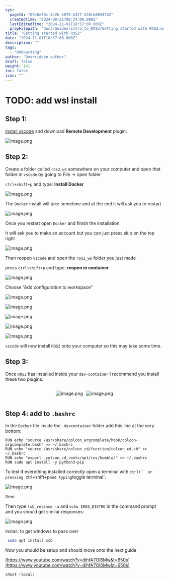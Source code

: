 ```yaml
---
sys:
  pageId: "89e0a78c-4e2b-4070-b327-d28cb0694742"
  createdTime: "2024-08-21T00:24:00.000Z"
  lastEditedTime: "2024-11-01T18:57:00.000Z"
  propFilepath: "docs/Guides/intro_to_ROS2/Getting started with ROS2.md"
title: "Getting started with ROS2"
date: "2024-11-01T18:57:00.000Z"
description: ""
tags:
  - "Onboarding"
author: "Overridden author"
draft: false
weight: 141
toc: false
icon: ""
---
```


# TODO: add wsl install

## Step 1:

[Install vscode](https://code.visualstudio.com/download) and download **Remote Development** plugin:

![image.png](https://prod-files-secure.s3.us-west-2.amazonaws.com/d518164a-d88e-44d1-a4ee-3adb3bd8bce0/efb52993-1881-4a40-b95e-6f020334f022/image.png?X-Amz-Algorithm=AWS4-HMAC-SHA256&X-Amz-Content-Sha256=UNSIGNED-PAYLOAD&X-Amz-Credential=ASIAZI2LB466XOQF7WLZ%2F20250308%2Fus-west-2%2Fs3%2Faws4_request&X-Amz-Date=20250308T040759Z&X-Amz-Expires=3600&X-Amz-Security-Token=IQoJb3JpZ2luX2VjEAwaCXVzLXdlc3QtMiJHMEUCIDgDBvMis5eIeH8bV23ZCLsKVc5H4U8CPR8jgObvvNmzAiEAvpoMOcSk%2FAzcVWjNum8iOfz8DJsol%2Bv10QXhiLSoXa4q%2FwMIVRAAGgw2Mzc0MjMxODM4MDUiDMBd81o2jttTvOlzoCrcA1K4eWwZuyw9qroYAUpPZScn%2FF8nalSIOykL8ngNrII7bRGNRohZg94lG%2Bq0rpnKwA%2BJZt%2BpvQKXQLSd%2Bzk%2FezOVfHn2AsY3Nyh2KKrXpjLDDdN%2BvOpRg8OqVdkSmObDc1gpzSSuak1JHTibrWcxCU%2FTnLawEmbFw7PHZATgqgk9IwBu7rXs6FkopiBwfIBFkSWcVIQIt%2FbPPApDil2IGwcMd9pK%2B9ETR%2BjMm2fujNNodbAji3TeuKvFF3orRXd3uC7r1GB2rYTiiDN9tFBum%2Buyw5I03SDP%2B560bjzMHWnxOxWia8iZqkra%2BHllV6r7U5sbHYFanQEA%2BVtKneeYEzGnX7Guu3mwYuiQGd1uvacdqjVUUaN0xWAsgfgCBvskE1MVqFTrA%2BDmj55tZ42aqHYsv3SvE8MlQkhY7ZYWeOj1d011MRsR1fN1yJbad5E9mzD7uGgfAhXfBu%2FeV25ERGK4vEMWN22J1hMdz9B2syP%2BTUsa%2Fqt36sd%2FiyvpKIl9eVCBMNSQrcidITjZLtY6ui38u1QVHFF3SHUcDnACcCS7Q82gXYnB9LDkX1aP31NquwPzUR4k3P25jKsC3eDfWGy99WCpuw%2B45yCo4m7d%2F%2BdBuFj7ieOU3xj2kl19MKP7rr4GOqUB3mMK9Mux14fsJPm15yWhXVDrpWr9oE5RzjnvkHj09yeFeFsC25c3mkqr05aevAS2TbwzvHNY2BYaHsf4dAzTjwKGqIYG%2BNGZXz56cKvJUMMofrSU8H%2B%2BCU9L%2BvaAoeFXz0Et55PhccELX5nGKV8i64BrVGAoaNZSb1155atZTKUimFL%2FtWES35lYapbAw2gBiv9ZUF55Yab34t7ITU0CJ8dAsbM9&X-Amz-Signature=f8a5ac3d9da58ecbbfd053612fd0569364432b4d44a46f43b596738e6ededfc4&X-Amz-SignedHeaders=host&x-id=GetObject)

## Step 2:

Create a folder called `ros2_ws` somewhere on your computer and open that folder in `vscode` by going to File → open folder 

`ctrl+shift+p` and type: **Install Docker**

![image.png](https://prod-files-secure.s3.us-west-2.amazonaws.com/d518164a-d88e-44d1-a4ee-3adb3bd8bce0/2269dc0e-1cd5-47ff-bceb-c04ad9b2eab0/image.png?X-Amz-Algorithm=AWS4-HMAC-SHA256&X-Amz-Content-Sha256=UNSIGNED-PAYLOAD&X-Amz-Credential=ASIAZI2LB466XOQF7WLZ%2F20250308%2Fus-west-2%2Fs3%2Faws4_request&X-Amz-Date=20250308T040759Z&X-Amz-Expires=3600&X-Amz-Security-Token=IQoJb3JpZ2luX2VjEAwaCXVzLXdlc3QtMiJHMEUCIDgDBvMis5eIeH8bV23ZCLsKVc5H4U8CPR8jgObvvNmzAiEAvpoMOcSk%2FAzcVWjNum8iOfz8DJsol%2Bv10QXhiLSoXa4q%2FwMIVRAAGgw2Mzc0MjMxODM4MDUiDMBd81o2jttTvOlzoCrcA1K4eWwZuyw9qroYAUpPZScn%2FF8nalSIOykL8ngNrII7bRGNRohZg94lG%2Bq0rpnKwA%2BJZt%2BpvQKXQLSd%2Bzk%2FezOVfHn2AsY3Nyh2KKrXpjLDDdN%2BvOpRg8OqVdkSmObDc1gpzSSuak1JHTibrWcxCU%2FTnLawEmbFw7PHZATgqgk9IwBu7rXs6FkopiBwfIBFkSWcVIQIt%2FbPPApDil2IGwcMd9pK%2B9ETR%2BjMm2fujNNodbAji3TeuKvFF3orRXd3uC7r1GB2rYTiiDN9tFBum%2Buyw5I03SDP%2B560bjzMHWnxOxWia8iZqkra%2BHllV6r7U5sbHYFanQEA%2BVtKneeYEzGnX7Guu3mwYuiQGd1uvacdqjVUUaN0xWAsgfgCBvskE1MVqFTrA%2BDmj55tZ42aqHYsv3SvE8MlQkhY7ZYWeOj1d011MRsR1fN1yJbad5E9mzD7uGgfAhXfBu%2FeV25ERGK4vEMWN22J1hMdz9B2syP%2BTUsa%2Fqt36sd%2FiyvpKIl9eVCBMNSQrcidITjZLtY6ui38u1QVHFF3SHUcDnACcCS7Q82gXYnB9LDkX1aP31NquwPzUR4k3P25jKsC3eDfWGy99WCpuw%2B45yCo4m7d%2F%2BdBuFj7ieOU3xj2kl19MKP7rr4GOqUB3mMK9Mux14fsJPm15yWhXVDrpWr9oE5RzjnvkHj09yeFeFsC25c3mkqr05aevAS2TbwzvHNY2BYaHsf4dAzTjwKGqIYG%2BNGZXz56cKvJUMMofrSU8H%2B%2BCU9L%2BvaAoeFXz0Et55PhccELX5nGKV8i64BrVGAoaNZSb1155atZTKUimFL%2FtWES35lYapbAw2gBiv9ZUF55Yab34t7ITU0CJ8dAsbM9&X-Amz-Signature=6ce91f2d7bbd078900b314b9c3f04c7288ac8a320f72704e9c1873bb3109fd94&X-Amz-SignedHeaders=host&x-id=GetObject)

The `Docker` install will take sometime and at the end it will ask you to restart

![image.png](https://prod-files-secure.s3.us-west-2.amazonaws.com/d518164a-d88e-44d1-a4ee-3adb3bd8bce0/ed233f78-be33-4b1f-b89c-9c346c0e961e/image.png?X-Amz-Algorithm=AWS4-HMAC-SHA256&X-Amz-Content-Sha256=UNSIGNED-PAYLOAD&X-Amz-Credential=ASIAZI2LB466XOQF7WLZ%2F20250308%2Fus-west-2%2Fs3%2Faws4_request&X-Amz-Date=20250308T040800Z&X-Amz-Expires=3600&X-Amz-Security-Token=IQoJb3JpZ2luX2VjEAwaCXVzLXdlc3QtMiJHMEUCIDgDBvMis5eIeH8bV23ZCLsKVc5H4U8CPR8jgObvvNmzAiEAvpoMOcSk%2FAzcVWjNum8iOfz8DJsol%2Bv10QXhiLSoXa4q%2FwMIVRAAGgw2Mzc0MjMxODM4MDUiDMBd81o2jttTvOlzoCrcA1K4eWwZuyw9qroYAUpPZScn%2FF8nalSIOykL8ngNrII7bRGNRohZg94lG%2Bq0rpnKwA%2BJZt%2BpvQKXQLSd%2Bzk%2FezOVfHn2AsY3Nyh2KKrXpjLDDdN%2BvOpRg8OqVdkSmObDc1gpzSSuak1JHTibrWcxCU%2FTnLawEmbFw7PHZATgqgk9IwBu7rXs6FkopiBwfIBFkSWcVIQIt%2FbPPApDil2IGwcMd9pK%2B9ETR%2BjMm2fujNNodbAji3TeuKvFF3orRXd3uC7r1GB2rYTiiDN9tFBum%2Buyw5I03SDP%2B560bjzMHWnxOxWia8iZqkra%2BHllV6r7U5sbHYFanQEA%2BVtKneeYEzGnX7Guu3mwYuiQGd1uvacdqjVUUaN0xWAsgfgCBvskE1MVqFTrA%2BDmj55tZ42aqHYsv3SvE8MlQkhY7ZYWeOj1d011MRsR1fN1yJbad5E9mzD7uGgfAhXfBu%2FeV25ERGK4vEMWN22J1hMdz9B2syP%2BTUsa%2Fqt36sd%2FiyvpKIl9eVCBMNSQrcidITjZLtY6ui38u1QVHFF3SHUcDnACcCS7Q82gXYnB9LDkX1aP31NquwPzUR4k3P25jKsC3eDfWGy99WCpuw%2B45yCo4m7d%2F%2BdBuFj7ieOU3xj2kl19MKP7rr4GOqUB3mMK9Mux14fsJPm15yWhXVDrpWr9oE5RzjnvkHj09yeFeFsC25c3mkqr05aevAS2TbwzvHNY2BYaHsf4dAzTjwKGqIYG%2BNGZXz56cKvJUMMofrSU8H%2B%2BCU9L%2BvaAoeFXz0Et55PhccELX5nGKV8i64BrVGAoaNZSb1155atZTKUimFL%2FtWES35lYapbAw2gBiv9ZUF55Yab34t7ITU0CJ8dAsbM9&X-Amz-Signature=8ad792bc0e087aa7f1b2e47149336edb74364a728b4a20b941fa2184ec9a1206&X-Amz-SignedHeaders=host&x-id=GetObject)

Once you restart open `Docker` and finish the installation

It will ask you to make an account but you can just press skip on the top right

![image.png](https://prod-files-secure.s3.us-west-2.amazonaws.com/d518164a-d88e-44d1-a4ee-3adb3bd8bce0/21010ad9-1659-4fd9-9f59-9932a09b2a3d/image.png?X-Amz-Algorithm=AWS4-HMAC-SHA256&X-Amz-Content-Sha256=UNSIGNED-PAYLOAD&X-Amz-Credential=ASIAZI2LB466XOQF7WLZ%2F20250308%2Fus-west-2%2Fs3%2Faws4_request&X-Amz-Date=20250308T040800Z&X-Amz-Expires=3600&X-Amz-Security-Token=IQoJb3JpZ2luX2VjEAwaCXVzLXdlc3QtMiJHMEUCIDgDBvMis5eIeH8bV23ZCLsKVc5H4U8CPR8jgObvvNmzAiEAvpoMOcSk%2FAzcVWjNum8iOfz8DJsol%2Bv10QXhiLSoXa4q%2FwMIVRAAGgw2Mzc0MjMxODM4MDUiDMBd81o2jttTvOlzoCrcA1K4eWwZuyw9qroYAUpPZScn%2FF8nalSIOykL8ngNrII7bRGNRohZg94lG%2Bq0rpnKwA%2BJZt%2BpvQKXQLSd%2Bzk%2FezOVfHn2AsY3Nyh2KKrXpjLDDdN%2BvOpRg8OqVdkSmObDc1gpzSSuak1JHTibrWcxCU%2FTnLawEmbFw7PHZATgqgk9IwBu7rXs6FkopiBwfIBFkSWcVIQIt%2FbPPApDil2IGwcMd9pK%2B9ETR%2BjMm2fujNNodbAji3TeuKvFF3orRXd3uC7r1GB2rYTiiDN9tFBum%2Buyw5I03SDP%2B560bjzMHWnxOxWia8iZqkra%2BHllV6r7U5sbHYFanQEA%2BVtKneeYEzGnX7Guu3mwYuiQGd1uvacdqjVUUaN0xWAsgfgCBvskE1MVqFTrA%2BDmj55tZ42aqHYsv3SvE8MlQkhY7ZYWeOj1d011MRsR1fN1yJbad5E9mzD7uGgfAhXfBu%2FeV25ERGK4vEMWN22J1hMdz9B2syP%2BTUsa%2Fqt36sd%2FiyvpKIl9eVCBMNSQrcidITjZLtY6ui38u1QVHFF3SHUcDnACcCS7Q82gXYnB9LDkX1aP31NquwPzUR4k3P25jKsC3eDfWGy99WCpuw%2B45yCo4m7d%2F%2BdBuFj7ieOU3xj2kl19MKP7rr4GOqUB3mMK9Mux14fsJPm15yWhXVDrpWr9oE5RzjnvkHj09yeFeFsC25c3mkqr05aevAS2TbwzvHNY2BYaHsf4dAzTjwKGqIYG%2BNGZXz56cKvJUMMofrSU8H%2B%2BCU9L%2BvaAoeFXz0Et55PhccELX5nGKV8i64BrVGAoaNZSb1155atZTKUimFL%2FtWES35lYapbAw2gBiv9ZUF55Yab34t7ITU0CJ8dAsbM9&X-Amz-Signature=a284df354a99c3d4f2350c9bd4df15db786d502d0dd79cb7fd2a5dff53a3dcac&X-Amz-SignedHeaders=host&x-id=GetObject)

Then reopen `vscode` and open the `ros2_ws` folder you just made

press `ctrl+shift+p` and type: **reopen in container**

![image.png](https://prod-files-secure.s3.us-west-2.amazonaws.com/d518164a-d88e-44d1-a4ee-3adb3bd8bce0/4e93b8c2-41ad-488c-8095-c74205196118/image.png?X-Amz-Algorithm=AWS4-HMAC-SHA256&X-Amz-Content-Sha256=UNSIGNED-PAYLOAD&X-Amz-Credential=ASIAZI2LB466XOQF7WLZ%2F20250308%2Fus-west-2%2Fs3%2Faws4_request&X-Amz-Date=20250308T040759Z&X-Amz-Expires=3600&X-Amz-Security-Token=IQoJb3JpZ2luX2VjEAwaCXVzLXdlc3QtMiJHMEUCIDgDBvMis5eIeH8bV23ZCLsKVc5H4U8CPR8jgObvvNmzAiEAvpoMOcSk%2FAzcVWjNum8iOfz8DJsol%2Bv10QXhiLSoXa4q%2FwMIVRAAGgw2Mzc0MjMxODM4MDUiDMBd81o2jttTvOlzoCrcA1K4eWwZuyw9qroYAUpPZScn%2FF8nalSIOykL8ngNrII7bRGNRohZg94lG%2Bq0rpnKwA%2BJZt%2BpvQKXQLSd%2Bzk%2FezOVfHn2AsY3Nyh2KKrXpjLDDdN%2BvOpRg8OqVdkSmObDc1gpzSSuak1JHTibrWcxCU%2FTnLawEmbFw7PHZATgqgk9IwBu7rXs6FkopiBwfIBFkSWcVIQIt%2FbPPApDil2IGwcMd9pK%2B9ETR%2BjMm2fujNNodbAji3TeuKvFF3orRXd3uC7r1GB2rYTiiDN9tFBum%2Buyw5I03SDP%2B560bjzMHWnxOxWia8iZqkra%2BHllV6r7U5sbHYFanQEA%2BVtKneeYEzGnX7Guu3mwYuiQGd1uvacdqjVUUaN0xWAsgfgCBvskE1MVqFTrA%2BDmj55tZ42aqHYsv3SvE8MlQkhY7ZYWeOj1d011MRsR1fN1yJbad5E9mzD7uGgfAhXfBu%2FeV25ERGK4vEMWN22J1hMdz9B2syP%2BTUsa%2Fqt36sd%2FiyvpKIl9eVCBMNSQrcidITjZLtY6ui38u1QVHFF3SHUcDnACcCS7Q82gXYnB9LDkX1aP31NquwPzUR4k3P25jKsC3eDfWGy99WCpuw%2B45yCo4m7d%2F%2BdBuFj7ieOU3xj2kl19MKP7rr4GOqUB3mMK9Mux14fsJPm15yWhXVDrpWr9oE5RzjnvkHj09yeFeFsC25c3mkqr05aevAS2TbwzvHNY2BYaHsf4dAzTjwKGqIYG%2BNGZXz56cKvJUMMofrSU8H%2B%2BCU9L%2BvaAoeFXz0Et55PhccELX5nGKV8i64BrVGAoaNZSb1155atZTKUimFL%2FtWES35lYapbAw2gBiv9ZUF55Yab34t7ITU0CJ8dAsbM9&X-Amz-Signature=d9057e7484dd57c1db907e3c21bab345fb053ad0bb2f15c1e290d03172e74356&X-Amz-SignedHeaders=host&x-id=GetObject)

Choose “Add configuration to workspace”

![image.png](https://prod-files-secure.s3.us-west-2.amazonaws.com/d518164a-d88e-44d1-a4ee-3adb3bd8bce0/9560b282-5060-4989-ba37-97e7b2c22476/image.png?X-Amz-Algorithm=AWS4-HMAC-SHA256&X-Amz-Content-Sha256=UNSIGNED-PAYLOAD&X-Amz-Credential=ASIAZI2LB466XOQF7WLZ%2F20250308%2Fus-west-2%2Fs3%2Faws4_request&X-Amz-Date=20250308T040800Z&X-Amz-Expires=3600&X-Amz-Security-Token=IQoJb3JpZ2luX2VjEAwaCXVzLXdlc3QtMiJHMEUCIDgDBvMis5eIeH8bV23ZCLsKVc5H4U8CPR8jgObvvNmzAiEAvpoMOcSk%2FAzcVWjNum8iOfz8DJsol%2Bv10QXhiLSoXa4q%2FwMIVRAAGgw2Mzc0MjMxODM4MDUiDMBd81o2jttTvOlzoCrcA1K4eWwZuyw9qroYAUpPZScn%2FF8nalSIOykL8ngNrII7bRGNRohZg94lG%2Bq0rpnKwA%2BJZt%2BpvQKXQLSd%2Bzk%2FezOVfHn2AsY3Nyh2KKrXpjLDDdN%2BvOpRg8OqVdkSmObDc1gpzSSuak1JHTibrWcxCU%2FTnLawEmbFw7PHZATgqgk9IwBu7rXs6FkopiBwfIBFkSWcVIQIt%2FbPPApDil2IGwcMd9pK%2B9ETR%2BjMm2fujNNodbAji3TeuKvFF3orRXd3uC7r1GB2rYTiiDN9tFBum%2Buyw5I03SDP%2B560bjzMHWnxOxWia8iZqkra%2BHllV6r7U5sbHYFanQEA%2BVtKneeYEzGnX7Guu3mwYuiQGd1uvacdqjVUUaN0xWAsgfgCBvskE1MVqFTrA%2BDmj55tZ42aqHYsv3SvE8MlQkhY7ZYWeOj1d011MRsR1fN1yJbad5E9mzD7uGgfAhXfBu%2FeV25ERGK4vEMWN22J1hMdz9B2syP%2BTUsa%2Fqt36sd%2FiyvpKIl9eVCBMNSQrcidITjZLtY6ui38u1QVHFF3SHUcDnACcCS7Q82gXYnB9LDkX1aP31NquwPzUR4k3P25jKsC3eDfWGy99WCpuw%2B45yCo4m7d%2F%2BdBuFj7ieOU3xj2kl19MKP7rr4GOqUB3mMK9Mux14fsJPm15yWhXVDrpWr9oE5RzjnvkHj09yeFeFsC25c3mkqr05aevAS2TbwzvHNY2BYaHsf4dAzTjwKGqIYG%2BNGZXz56cKvJUMMofrSU8H%2B%2BCU9L%2BvaAoeFXz0Et55PhccELX5nGKV8i64BrVGAoaNZSb1155atZTKUimFL%2FtWES35lYapbAw2gBiv9ZUF55Yab34t7ITU0CJ8dAsbM9&X-Amz-Signature=530445dd4265870302578e5e88747e4519501c54257cbc848b3ee90c1a0102a7&X-Amz-SignedHeaders=host&x-id=GetObject)

![image.png](https://prod-files-secure.s3.us-west-2.amazonaws.com/d518164a-d88e-44d1-a4ee-3adb3bd8bce0/2ee63f81-886b-48e8-a553-dc6e5eac99e4/image.png?X-Amz-Algorithm=AWS4-HMAC-SHA256&X-Amz-Content-Sha256=UNSIGNED-PAYLOAD&X-Amz-Credential=ASIAZI2LB466XOQF7WLZ%2F20250308%2Fus-west-2%2Fs3%2Faws4_request&X-Amz-Date=20250308T040800Z&X-Amz-Expires=3600&X-Amz-Security-Token=IQoJb3JpZ2luX2VjEAwaCXVzLXdlc3QtMiJHMEUCIDgDBvMis5eIeH8bV23ZCLsKVc5H4U8CPR8jgObvvNmzAiEAvpoMOcSk%2FAzcVWjNum8iOfz8DJsol%2Bv10QXhiLSoXa4q%2FwMIVRAAGgw2Mzc0MjMxODM4MDUiDMBd81o2jttTvOlzoCrcA1K4eWwZuyw9qroYAUpPZScn%2FF8nalSIOykL8ngNrII7bRGNRohZg94lG%2Bq0rpnKwA%2BJZt%2BpvQKXQLSd%2Bzk%2FezOVfHn2AsY3Nyh2KKrXpjLDDdN%2BvOpRg8OqVdkSmObDc1gpzSSuak1JHTibrWcxCU%2FTnLawEmbFw7PHZATgqgk9IwBu7rXs6FkopiBwfIBFkSWcVIQIt%2FbPPApDil2IGwcMd9pK%2B9ETR%2BjMm2fujNNodbAji3TeuKvFF3orRXd3uC7r1GB2rYTiiDN9tFBum%2Buyw5I03SDP%2B560bjzMHWnxOxWia8iZqkra%2BHllV6r7U5sbHYFanQEA%2BVtKneeYEzGnX7Guu3mwYuiQGd1uvacdqjVUUaN0xWAsgfgCBvskE1MVqFTrA%2BDmj55tZ42aqHYsv3SvE8MlQkhY7ZYWeOj1d011MRsR1fN1yJbad5E9mzD7uGgfAhXfBu%2FeV25ERGK4vEMWN22J1hMdz9B2syP%2BTUsa%2Fqt36sd%2FiyvpKIl9eVCBMNSQrcidITjZLtY6ui38u1QVHFF3SHUcDnACcCS7Q82gXYnB9LDkX1aP31NquwPzUR4k3P25jKsC3eDfWGy99WCpuw%2B45yCo4m7d%2F%2BdBuFj7ieOU3xj2kl19MKP7rr4GOqUB3mMK9Mux14fsJPm15yWhXVDrpWr9oE5RzjnvkHj09yeFeFsC25c3mkqr05aevAS2TbwzvHNY2BYaHsf4dAzTjwKGqIYG%2BNGZXz56cKvJUMMofrSU8H%2B%2BCU9L%2BvaAoeFXz0Et55PhccELX5nGKV8i64BrVGAoaNZSb1155atZTKUimFL%2FtWES35lYapbAw2gBiv9ZUF55Yab34t7ITU0CJ8dAsbM9&X-Amz-Signature=3e9ff61c952c62c6b116d5db322a212aa5e5341b77845dac23850c2ec7ad436b&X-Amz-SignedHeaders=host&x-id=GetObject)

![image.png](https://prod-files-secure.s3.us-west-2.amazonaws.com/d518164a-d88e-44d1-a4ee-3adb3bd8bce0/ae1580b2-b048-407e-aed9-b584224a7a04/image.png?X-Amz-Algorithm=AWS4-HMAC-SHA256&X-Amz-Content-Sha256=UNSIGNED-PAYLOAD&X-Amz-Credential=ASIAZI2LB466XOQF7WLZ%2F20250308%2Fus-west-2%2Fs3%2Faws4_request&X-Amz-Date=20250308T040759Z&X-Amz-Expires=3600&X-Amz-Security-Token=IQoJb3JpZ2luX2VjEAwaCXVzLXdlc3QtMiJHMEUCIDgDBvMis5eIeH8bV23ZCLsKVc5H4U8CPR8jgObvvNmzAiEAvpoMOcSk%2FAzcVWjNum8iOfz8DJsol%2Bv10QXhiLSoXa4q%2FwMIVRAAGgw2Mzc0MjMxODM4MDUiDMBd81o2jttTvOlzoCrcA1K4eWwZuyw9qroYAUpPZScn%2FF8nalSIOykL8ngNrII7bRGNRohZg94lG%2Bq0rpnKwA%2BJZt%2BpvQKXQLSd%2Bzk%2FezOVfHn2AsY3Nyh2KKrXpjLDDdN%2BvOpRg8OqVdkSmObDc1gpzSSuak1JHTibrWcxCU%2FTnLawEmbFw7PHZATgqgk9IwBu7rXs6FkopiBwfIBFkSWcVIQIt%2FbPPApDil2IGwcMd9pK%2B9ETR%2BjMm2fujNNodbAji3TeuKvFF3orRXd3uC7r1GB2rYTiiDN9tFBum%2Buyw5I03SDP%2B560bjzMHWnxOxWia8iZqkra%2BHllV6r7U5sbHYFanQEA%2BVtKneeYEzGnX7Guu3mwYuiQGd1uvacdqjVUUaN0xWAsgfgCBvskE1MVqFTrA%2BDmj55tZ42aqHYsv3SvE8MlQkhY7ZYWeOj1d011MRsR1fN1yJbad5E9mzD7uGgfAhXfBu%2FeV25ERGK4vEMWN22J1hMdz9B2syP%2BTUsa%2Fqt36sd%2FiyvpKIl9eVCBMNSQrcidITjZLtY6ui38u1QVHFF3SHUcDnACcCS7Q82gXYnB9LDkX1aP31NquwPzUR4k3P25jKsC3eDfWGy99WCpuw%2B45yCo4m7d%2F%2BdBuFj7ieOU3xj2kl19MKP7rr4GOqUB3mMK9Mux14fsJPm15yWhXVDrpWr9oE5RzjnvkHj09yeFeFsC25c3mkqr05aevAS2TbwzvHNY2BYaHsf4dAzTjwKGqIYG%2BNGZXz56cKvJUMMofrSU8H%2B%2BCU9L%2BvaAoeFXz0Et55PhccELX5nGKV8i64BrVGAoaNZSb1155atZTKUimFL%2FtWES35lYapbAw2gBiv9ZUF55Yab34t7ITU0CJ8dAsbM9&X-Amz-Signature=7f7d93322a479971a2d708658302a15159635a8c42cd36e4a7625bc9ac9a1396&X-Amz-SignedHeaders=host&x-id=GetObject)

![image.png](https://prod-files-secure.s3.us-west-2.amazonaws.com/d518164a-d88e-44d1-a4ee-3adb3bd8bce0/53255b28-f75e-430f-b9e3-c0ac8577e42b/image.png?X-Amz-Algorithm=AWS4-HMAC-SHA256&X-Amz-Content-Sha256=UNSIGNED-PAYLOAD&X-Amz-Credential=ASIAZI2LB466XOQF7WLZ%2F20250308%2Fus-west-2%2Fs3%2Faws4_request&X-Amz-Date=20250308T040800Z&X-Amz-Expires=3600&X-Amz-Security-Token=IQoJb3JpZ2luX2VjEAwaCXVzLXdlc3QtMiJHMEUCIDgDBvMis5eIeH8bV23ZCLsKVc5H4U8CPR8jgObvvNmzAiEAvpoMOcSk%2FAzcVWjNum8iOfz8DJsol%2Bv10QXhiLSoXa4q%2FwMIVRAAGgw2Mzc0MjMxODM4MDUiDMBd81o2jttTvOlzoCrcA1K4eWwZuyw9qroYAUpPZScn%2FF8nalSIOykL8ngNrII7bRGNRohZg94lG%2Bq0rpnKwA%2BJZt%2BpvQKXQLSd%2Bzk%2FezOVfHn2AsY3Nyh2KKrXpjLDDdN%2BvOpRg8OqVdkSmObDc1gpzSSuak1JHTibrWcxCU%2FTnLawEmbFw7PHZATgqgk9IwBu7rXs6FkopiBwfIBFkSWcVIQIt%2FbPPApDil2IGwcMd9pK%2B9ETR%2BjMm2fujNNodbAji3TeuKvFF3orRXd3uC7r1GB2rYTiiDN9tFBum%2Buyw5I03SDP%2B560bjzMHWnxOxWia8iZqkra%2BHllV6r7U5sbHYFanQEA%2BVtKneeYEzGnX7Guu3mwYuiQGd1uvacdqjVUUaN0xWAsgfgCBvskE1MVqFTrA%2BDmj55tZ42aqHYsv3SvE8MlQkhY7ZYWeOj1d011MRsR1fN1yJbad5E9mzD7uGgfAhXfBu%2FeV25ERGK4vEMWN22J1hMdz9B2syP%2BTUsa%2Fqt36sd%2FiyvpKIl9eVCBMNSQrcidITjZLtY6ui38u1QVHFF3SHUcDnACcCS7Q82gXYnB9LDkX1aP31NquwPzUR4k3P25jKsC3eDfWGy99WCpuw%2B45yCo4m7d%2F%2BdBuFj7ieOU3xj2kl19MKP7rr4GOqUB3mMK9Mux14fsJPm15yWhXVDrpWr9oE5RzjnvkHj09yeFeFsC25c3mkqr05aevAS2TbwzvHNY2BYaHsf4dAzTjwKGqIYG%2BNGZXz56cKvJUMMofrSU8H%2B%2BCU9L%2BvaAoeFXz0Et55PhccELX5nGKV8i64BrVGAoaNZSb1155atZTKUimFL%2FtWES35lYapbAw2gBiv9ZUF55Yab34t7ITU0CJ8dAsbM9&X-Amz-Signature=2de29c1d92eff962567457c2235d35fcf68a8fef848cb310c45ddf981785ddb9&X-Amz-SignedHeaders=host&x-id=GetObject)

![image.png](https://prod-files-secure.s3.us-west-2.amazonaws.com/d518164a-d88e-44d1-a4ee-3adb3bd8bce0/7c562767-5af9-4ffb-97d1-327bcdf4ee00/image.png?X-Amz-Algorithm=AWS4-HMAC-SHA256&X-Amz-Content-Sha256=UNSIGNED-PAYLOAD&X-Amz-Credential=ASIAZI2LB466XOQF7WLZ%2F20250308%2Fus-west-2%2Fs3%2Faws4_request&X-Amz-Date=20250308T040800Z&X-Amz-Expires=3600&X-Amz-Security-Token=IQoJb3JpZ2luX2VjEAwaCXVzLXdlc3QtMiJHMEUCIDgDBvMis5eIeH8bV23ZCLsKVc5H4U8CPR8jgObvvNmzAiEAvpoMOcSk%2FAzcVWjNum8iOfz8DJsol%2Bv10QXhiLSoXa4q%2FwMIVRAAGgw2Mzc0MjMxODM4MDUiDMBd81o2jttTvOlzoCrcA1K4eWwZuyw9qroYAUpPZScn%2FF8nalSIOykL8ngNrII7bRGNRohZg94lG%2Bq0rpnKwA%2BJZt%2BpvQKXQLSd%2Bzk%2FezOVfHn2AsY3Nyh2KKrXpjLDDdN%2BvOpRg8OqVdkSmObDc1gpzSSuak1JHTibrWcxCU%2FTnLawEmbFw7PHZATgqgk9IwBu7rXs6FkopiBwfIBFkSWcVIQIt%2FbPPApDil2IGwcMd9pK%2B9ETR%2BjMm2fujNNodbAji3TeuKvFF3orRXd3uC7r1GB2rYTiiDN9tFBum%2Buyw5I03SDP%2B560bjzMHWnxOxWia8iZqkra%2BHllV6r7U5sbHYFanQEA%2BVtKneeYEzGnX7Guu3mwYuiQGd1uvacdqjVUUaN0xWAsgfgCBvskE1MVqFTrA%2BDmj55tZ42aqHYsv3SvE8MlQkhY7ZYWeOj1d011MRsR1fN1yJbad5E9mzD7uGgfAhXfBu%2FeV25ERGK4vEMWN22J1hMdz9B2syP%2BTUsa%2Fqt36sd%2FiyvpKIl9eVCBMNSQrcidITjZLtY6ui38u1QVHFF3SHUcDnACcCS7Q82gXYnB9LDkX1aP31NquwPzUR4k3P25jKsC3eDfWGy99WCpuw%2B45yCo4m7d%2F%2BdBuFj7ieOU3xj2kl19MKP7rr4GOqUB3mMK9Mux14fsJPm15yWhXVDrpWr9oE5RzjnvkHj09yeFeFsC25c3mkqr05aevAS2TbwzvHNY2BYaHsf4dAzTjwKGqIYG%2BNGZXz56cKvJUMMofrSU8H%2B%2BCU9L%2BvaAoeFXz0Et55PhccELX5nGKV8i64BrVGAoaNZSb1155atZTKUimFL%2FtWES35lYapbAw2gBiv9ZUF55Yab34t7ITU0CJ8dAsbM9&X-Amz-Signature=805761b8e602e9d64cce470065cb7063ff139cddce4914043916f8d2cb34b7e1&X-Amz-SignedHeaders=host&x-id=GetObject)

`vscode` will now install `ROS2` onto your computer so this may take some time.

## Step 3:

Once `ROS2` has installed inside your `dev-container` I recommend you install these two plugins:

<div style="display: flex;flex-direction: row; column-gap:10px; max-width: 630px;justify-content: center;">
<div>

![image.png](https://prod-files-secure.s3.us-west-2.amazonaws.com/d518164a-d88e-44d1-a4ee-3adb3bd8bce0/3fc3d550-5a54-4ba1-ba6b-faa01cdb7369/image.png?X-Amz-Algorithm=AWS4-HMAC-SHA256&X-Amz-Content-Sha256=UNSIGNED-PAYLOAD&X-Amz-Credential=ASIAZI2LB466RONNQ4KW%2F20250308%2Fus-west-2%2Fs3%2Faws4_request&X-Amz-Date=20250308T040804Z&X-Amz-Expires=3600&X-Amz-Security-Token=IQoJb3JpZ2luX2VjEAwaCXVzLXdlc3QtMiJHMEUCIDYucyOE9PgwRoIzZ955yTOPFq2NXvfEqbS7IeFPKCLiAiEAjMvfHLy8ZloYnL4uIiAvA80j6gIYXs4TjWR7lxlu4A0q%2FwMIVRAAGgw2Mzc0MjMxODM4MDUiDHOjnEZNX%2Fs0qao1LircAxDNc4mZGm7x2%2BIwjheoW22fJguufXL%2FczwXVwVEkmHE3mrzXA3s2Pm9Iu7Oz8TsrAjLWsoGdQ%2F%2BRxo9CYKB11%2BkgTyPshwiHpQG5zba5%2BdHuI8%2BlT0gYICeDQAKKp6d%2BW%2FdkkTGtALLTVgKegjbLLBdbdJzmzh9t3BlWgDtd2OIGDzLVHew4PbR1RlL2BQk%2FD1btnrwxwvCZxgrYvqkB%2FOyWlvFkk5x%2Fvi0KBOzxP7CvsT3mdcOwq5RAbZtlaR3%2FHG6WIASo%2FYi8wjqamdnppma9Cc4uAV0C441y4xzh26XFIAMvI7lWBoBNHVjkV0%2BxuFaVvIsXS4hbmJ2jna4dP2oyILkEcv4xBgNdz3%2FM37WNcta%2BZNwYU9Bjoydfn6CsT%2FvsYYQT8lbzE7Xm8rHQQYW%2BdYz%2FVCSyZOz09OqvT%2FdJR5vRn8gbBpl28ZVDjG1VAfyN%2FUbuhMmGoan%2FS%2Bp9pn7rwdtCPG7D18FcZ1VHAItdOxI40hZKEkxlpqa%2FWw%2Fs6p4M1SvKina8G%2BybP6XcU6wdbAn1uLRwhZlWp90gRYUCFgqMkwwyHlHAQqvjdHTt5aW6LdhW5clvYigyOHoT0Fxg5tEP%2BKqXyAwLak0pvJrG9UF9lyuEzhJ7Co4MIv7rr4GOqUBwbaW%2FsLL2mSmXerux%2FRD4vd%2FSTDfn3cj5iv3N9MuTZttVBttAbBhUz5SghjDEwXFf03ixGji9hVzRXFMSAuLaZgSju3yd%2BtlRdqeGpEbuBQ6eXcj16wp%2FymV4UvvOOY3OEDNs5uT9AcTs7dUPr39eZFxBUWSOIHqsvS8qbfGB8Do8JvsjgpytY16bD%2F83uQdMmLXJNaRvEYF8t5DAlEi%2BUGInvlL&X-Amz-Signature=f41dfbab3af286cef06a0c06b6bbd1be49a79f243592d7d5a6547f5e0f285fca&X-Amz-SignedHeaders=host&x-id=GetObject)

</div>
<div>

![image.png](https://prod-files-secure.s3.us-west-2.amazonaws.com/d518164a-d88e-44d1-a4ee-3adb3bd8bce0/d994cc66-13c2-4093-a5a3-f84cf4601a82/image.png?X-Amz-Algorithm=AWS4-HMAC-SHA256&X-Amz-Content-Sha256=UNSIGNED-PAYLOAD&X-Amz-Credential=ASIAZI2LB466RL5WKITK%2F20250308%2Fus-west-2%2Fs3%2Faws4_request&X-Amz-Date=20250308T040804Z&X-Amz-Expires=3600&X-Amz-Security-Token=IQoJb3JpZ2luX2VjEAwaCXVzLXdlc3QtMiJHMEUCIED9LS5mD4cTvt8aR5UNfhyEptim3ONWLNma1%2BUf9WAQAiEA0tXNoba5wtw99l8Hn8gsG%2BK2vO8C2qIMelIVFajbDFIq%2FwMIVRAAGgw2Mzc0MjMxODM4MDUiDFG5zmCh2xGTsXev%2FSrcA%2FS77sA2r6z8N37BdnX2q33XSw1%2FcgP4q5ELsKhu1J30BQQ85ZExS%2BATKtXWXg%2BS0N45wsRQbkm6W2gFk7vHi6yLJhmBoCIm1DBgHgz6Zo%2FRPwTTvX%2Fo8jHotFGR2O31oEV2o1KMrX%2FMoCxzvTY83100MSpT91RLnVflD0I%2BkwmpQU3OSMG%2B6G6yQ3iLPpiRih9%2FtL8C5DaDhrOGtoqz7TZz2mSd4srV0sJl3Lqcu9HQkFdmClqsI9TejE4IGg5MQN3061It9a2eonWfuKvosDXNRWQG9OZ%2FDN5MgJrYrIAkW5q565n9D5Cf0fc8EFwQaMmjxtCls5Qp%2BbmbdHICLb%2BSnx1uS6HUr1gelOY7PYiBCOaBsqaSy%2BQYhF%2BBBS7uEtfxBE%2BvgjtYVNIySCuYS718Zo8kVHgnWJFK4Xz9BXYcF8C62FUMEHQJeyTgAdLQLoM5OpAVG%2BhvNcxDZaywbNr%2BSRV%2BHdMx%2FHhrIeFIchutkif2H4Bl%2Bg4frmIhpkEEMcE2Z8RSoC9HUKZlPUzFklvjfmhjNFz0eMJHzgWaGvkWJrxSllHNaifAzQU9z3sd3EHCNbEBJx6Y%2FHQvLb%2Bvc8NmNiDErRdnAI8q5asQuU0%2FIdjj1rUc%2BQP7cvaCMKL7rr4GOqUBK59NP%2BSF0YvfNdKgnfcKnGhDDVkHisTW7YojpiL2siYl5X1WcYaiyZtK%2FEsy5eUdYziohNX9HAMpo35NYNBxMhMRHsnaTuVmDTvWIOnHHLV5rGt%2BLJ6HmpGQoyDnkBLap09zrtqvCmYUw%2Fws2MqLyif7ZXGEA%2B24FDdwEMmPO2e5aX1qmEJc7Wh5VBaPUXJi10QIIh1HzV0HWFzNjrrMFyv6zDGD&X-Amz-Signature=226f10f3739204e2965a99a1b37135168b77b12acc947375a037062408ee7cfb&X-Amz-SignedHeaders=host&x-id=GetObject)

</div>
</div>

## Step 4: add to `.bashrc`

In the `Docker` file inside the `.devcontainer` folder add this line at the very bottom: 

```docker
RUN echo "source /usr/share/colcon_argcomplete/hook/colcon-argcomplete.bash" >> ~/.bashrc
RUN echo "source /usr/share/colcon_cd/function/colcon_cd.sh" >> ~/.bashrc
RUN echo "export _colcon_cd_root=/opt/ros/humble/" >> ~/.bashrc
RUN sudo apt install -y python3-pip 
```

To test if everything installed correctly open a terminal with `ctrl+`` or pressing `ctrl+shift+p` and typing `toggle terminal`:

![image.png](https://prod-files-secure.s3.us-west-2.amazonaws.com/d518164a-d88e-44d1-a4ee-3adb3bd8bce0/6a4943d8-b04e-4c02-9a58-775f3384d1a5/image.png?X-Amz-Algorithm=AWS4-HMAC-SHA256&X-Amz-Content-Sha256=UNSIGNED-PAYLOAD&X-Amz-Credential=ASIAZI2LB466XOQF7WLZ%2F20250308%2Fus-west-2%2Fs3%2Faws4_request&X-Amz-Date=20250308T040759Z&X-Amz-Expires=3600&X-Amz-Security-Token=IQoJb3JpZ2luX2VjEAwaCXVzLXdlc3QtMiJHMEUCIDgDBvMis5eIeH8bV23ZCLsKVc5H4U8CPR8jgObvvNmzAiEAvpoMOcSk%2FAzcVWjNum8iOfz8DJsol%2Bv10QXhiLSoXa4q%2FwMIVRAAGgw2Mzc0MjMxODM4MDUiDMBd81o2jttTvOlzoCrcA1K4eWwZuyw9qroYAUpPZScn%2FF8nalSIOykL8ngNrII7bRGNRohZg94lG%2Bq0rpnKwA%2BJZt%2BpvQKXQLSd%2Bzk%2FezOVfHn2AsY3Nyh2KKrXpjLDDdN%2BvOpRg8OqVdkSmObDc1gpzSSuak1JHTibrWcxCU%2FTnLawEmbFw7PHZATgqgk9IwBu7rXs6FkopiBwfIBFkSWcVIQIt%2FbPPApDil2IGwcMd9pK%2B9ETR%2BjMm2fujNNodbAji3TeuKvFF3orRXd3uC7r1GB2rYTiiDN9tFBum%2Buyw5I03SDP%2B560bjzMHWnxOxWia8iZqkra%2BHllV6r7U5sbHYFanQEA%2BVtKneeYEzGnX7Guu3mwYuiQGd1uvacdqjVUUaN0xWAsgfgCBvskE1MVqFTrA%2BDmj55tZ42aqHYsv3SvE8MlQkhY7ZYWeOj1d011MRsR1fN1yJbad5E9mzD7uGgfAhXfBu%2FeV25ERGK4vEMWN22J1hMdz9B2syP%2BTUsa%2Fqt36sd%2FiyvpKIl9eVCBMNSQrcidITjZLtY6ui38u1QVHFF3SHUcDnACcCS7Q82gXYnB9LDkX1aP31NquwPzUR4k3P25jKsC3eDfWGy99WCpuw%2B45yCo4m7d%2F%2BdBuFj7ieOU3xj2kl19MKP7rr4GOqUB3mMK9Mux14fsJPm15yWhXVDrpWr9oE5RzjnvkHj09yeFeFsC25c3mkqr05aevAS2TbwzvHNY2BYaHsf4dAzTjwKGqIYG%2BNGZXz56cKvJUMMofrSU8H%2B%2BCU9L%2BvaAoeFXz0Et55PhccELX5nGKV8i64BrVGAoaNZSb1155atZTKUimFL%2FtWES35lYapbAw2gBiv9ZUF55Yab34t7ITU0CJ8dAsbM9&X-Amz-Signature=9e8800cb3ba1d94acc8d29d9f37e17b4f3f1a0e0c21317f438486a4bdc2cfc24&X-Amz-SignedHeaders=host&x-id=GetObject)

then 

Then type `lsb_release -a` and `echo $ROS_DISTRO` in the command prompt and you should get similar responses:

![image.png](https://prod-files-secure.s3.us-west-2.amazonaws.com/d518164a-d88e-44d1-a4ee-3adb3bd8bce0/3e635dec-a805-4e85-8b9e-d000e5b71a4e/image.png?X-Amz-Algorithm=AWS4-HMAC-SHA256&X-Amz-Content-Sha256=UNSIGNED-PAYLOAD&X-Amz-Credential=ASIAZI2LB466XOQF7WLZ%2F20250308%2Fus-west-2%2Fs3%2Faws4_request&X-Amz-Date=20250308T040759Z&X-Amz-Expires=3600&X-Amz-Security-Token=IQoJb3JpZ2luX2VjEAwaCXVzLXdlc3QtMiJHMEUCIDgDBvMis5eIeH8bV23ZCLsKVc5H4U8CPR8jgObvvNmzAiEAvpoMOcSk%2FAzcVWjNum8iOfz8DJsol%2Bv10QXhiLSoXa4q%2FwMIVRAAGgw2Mzc0MjMxODM4MDUiDMBd81o2jttTvOlzoCrcA1K4eWwZuyw9qroYAUpPZScn%2FF8nalSIOykL8ngNrII7bRGNRohZg94lG%2Bq0rpnKwA%2BJZt%2BpvQKXQLSd%2Bzk%2FezOVfHn2AsY3Nyh2KKrXpjLDDdN%2BvOpRg8OqVdkSmObDc1gpzSSuak1JHTibrWcxCU%2FTnLawEmbFw7PHZATgqgk9IwBu7rXs6FkopiBwfIBFkSWcVIQIt%2FbPPApDil2IGwcMd9pK%2B9ETR%2BjMm2fujNNodbAji3TeuKvFF3orRXd3uC7r1GB2rYTiiDN9tFBum%2Buyw5I03SDP%2B560bjzMHWnxOxWia8iZqkra%2BHllV6r7U5sbHYFanQEA%2BVtKneeYEzGnX7Guu3mwYuiQGd1uvacdqjVUUaN0xWAsgfgCBvskE1MVqFTrA%2BDmj55tZ42aqHYsv3SvE8MlQkhY7ZYWeOj1d011MRsR1fN1yJbad5E9mzD7uGgfAhXfBu%2FeV25ERGK4vEMWN22J1hMdz9B2syP%2BTUsa%2Fqt36sd%2FiyvpKIl9eVCBMNSQrcidITjZLtY6ui38u1QVHFF3SHUcDnACcCS7Q82gXYnB9LDkX1aP31NquwPzUR4k3P25jKsC3eDfWGy99WCpuw%2B45yCo4m7d%2F%2BdBuFj7ieOU3xj2kl19MKP7rr4GOqUB3mMK9Mux14fsJPm15yWhXVDrpWr9oE5RzjnvkHj09yeFeFsC25c3mkqr05aevAS2TbwzvHNY2BYaHsf4dAzTjwKGqIYG%2BNGZXz56cKvJUMMofrSU8H%2B%2BCU9L%2BvaAoeFXz0Et55PhccELX5nGKV8i64BrVGAoaNZSb1155atZTKUimFL%2FtWES35lYapbAw2gBiv9ZUF55Yab34t7ITU0CJ8dAsbM9&X-Amz-Signature=894dc75d74ab74caa1c5f7bd67a4bfb4e599cb10c268bfae3a459c78fa39d05e&X-Amz-SignedHeaders=host&x-id=GetObject)

Install:  to get windows to pass over

```bash
 sudo apt install xcb
```

Now you should be setup and should move onto the next guide 

[https://www.youtube.com/watch?v=dihfA7Ol6Mw&t=650s](https://www.youtube.com/watch?v=dihfA7Ol6Mw&t=650s)

```python
xhost +local:
```
